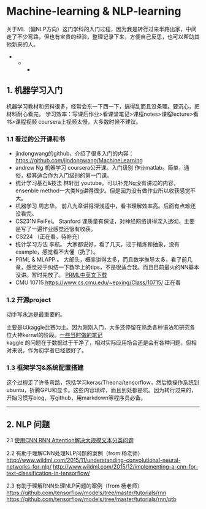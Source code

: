 # Machine-learning & NLP-learning

关于ML（偏NLP方向）这门学科的入门过程，因为我是转行过来半路出家，中间走了不少弯路，但也有宝贵的经验，整理记录下来，方便自己反思，也可以帮助其他新来的人。
- - -  
## 1. 机器学习入门  

机器学习教材和资料很多，经常会东一下西一下，搞得乱而且没条理。要沉心，把材料耐心看完。
学习效率：写课后作业>看课堂笔记>课程notes>课程lecture>看书>课程视频
coursera上视频太慢，大多数时候不建议。

### 1.1 看过的公开课和书
- jindongwang的github，介绍了很多入门的内容：https://github.com/jindongwang/MachineLearning   
- andrew Ng 机器学习 coursera公开课。入门级别 作业matlab。简单，通俗，极其适合作为入门级别的第一门课。
- 统计学习基石&技法 林轩田 youtube。可以补充Ng没有讲过的内容，ensenble method一大类Ng讲得很少。但是因为没有做作业所以收获感觉不大。
- 机器学习 周志华。 前八九章讲得深浅适中，看书理解效率高。后面有点难还没看完。
- CS231N FeiFei。 Stanford 课质量有保证，对神经网络讲得深入透彻，主要是写了一遍作业感觉还很有收获。
- CS224 （正在看，待补充）
- 统计学习方法 李航。 大家都说好，看了几天，过于精炼和抽象，没有example，感觉看不大懂（扔了）。
- PRML & MLAPP 。 大部头，概率讲得太多，而且数学推导太多，看了前几章，感觉过于纠结一下数学上的tips，不是很适合我。而且目前最火的NN基本没讲。暂时先放了。 [PRML中英文下载](http://ddl.escience.cn/f/Iwoo#)
- CMU 10715 https://www.cs.cmu.edu/~epxing/Class/10715/ 正在看

### 1.2 开源project

动手写永远是最重要的。   

主要是以kaggle比赛为主。因为刚刚入门，大多还停留在熟悉各种语法和研究各位大神kernel的阶段。[一些当时做的笔记](https://github.com/liufeng900204/Kaggle-Notebook/wiki)   
kaggle 的问题在于数据过于干净了，相对实际应用场合还是会有各种问题，但相对来说，作为初学者已经很好了。

### 1.3 框架学习&系统配置搭建

这个过程走了许多弯路，包括学习keras/Theona/tensorflow，然后换操作系统到ubuntu，折腾GPU和显卡。这些内容琐碎，而且到处都是坑。因为转行过来的，开始习惯写blog，写github，用markdown等程序员必备。

- - -


## 2. NLP 问题

2.1  [使用CNN RNN Attention解决大规模文本分类问题](http://www.sohu.com/a/130492867_642762)

2.2 有助于理解CNN处理NLP问题的案例（from 杨老师）   
http://www.wildml.com/2015/11/understanding-convolutional-neural-networks-for-nlp/
http://www.wildml.com/2015/12/implementing-a-cnn-for-text-classification-in-tensorflow/

2.3 有助于理解RNN处理NLP问题的案例（from 杨老师）
https://github.com/tensorflow/models/tree/master/tutorials/rnn
https://github.com/tensorflow/models/tree/master/tutorials/rnn/ptb





